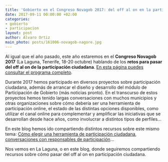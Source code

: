 ```yaml
---
title: 'Gobierto en el Congreso Novagob 2017: del off al on en la participación ciudadana'
date: 2017-09-11 00:00:00 +02:00
categories:
- gobierto
- participacion
layout: post
author: Álvaro Ortiz
main_photo: posts/161006-novagob-nagore.jpg
---
```


Al igual que el año pasado, este año estaremos en el **Congreso Novagob 2017** (La Laguna, Tenerife, 18-20 octubre) hablando de los **retos para pasar del off al on de la participación ciudadana**. [En esta página puedes consultar el programa completo](https://www.congresonovagob.com/programa/#1499424319243-287958c6-71c4).

Durante 2017 hemos participado en diversos proyectos sobre participación ciudadana, además de arrancar el diseño y desarrollo del módulo de Participación de Gobierto (más noticias pronto). En el transcurso de estos proyectos hemos tenido largas conversaciones con muchos municipios y otras organizaciones sobre cómo debería ser una herramienta de participación online, el estado de las distintas opciones disponibles, como utilizar el canal online para complementar y amplificar las iniciativas que se desarrollan desde hace años, como involucrar a distintos tipos de perfiles...

En este blog hemos ido compartiendo distintos recursos sobre este mismo tema: [Cómo elegir una herramienta de participación ciudadana](/blog/20170728-como-elegir-herramienta-participacion.html), [conversaciones con responsables de participación](/temas/participacion/)...

Nos vemos en La Laguna, o en este blog, donde seguiremos compartiendo recursos sobre cómo pasar del off al on en participación ciudadana.
